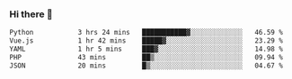 ### Hi there 👋

<!--START_SECTION:waka-->

```txt
Python           3 hrs 24 mins   ███████████▓░░░░░░░░░░░░░   46.59 %
Vue.js           1 hr 42 mins    █████▓░░░░░░░░░░░░░░░░░░░   23.29 %
YAML             1 hr 5 mins     ███▓░░░░░░░░░░░░░░░░░░░░░   14.98 %
PHP              43 mins         ██▒░░░░░░░░░░░░░░░░░░░░░░   09.94 %
JSON             20 mins         █▒░░░░░░░░░░░░░░░░░░░░░░░   04.67 %
```

<!--END_SECTION:waka-->

<!--
**Jonas-VanHaeken/Jonas-VanHaeken** is a ✨ _special_ ✨ repository because its `README.md` (this file) appears on your GitHub profile.

Here are some ideas to get you started:

- 🔭 I’m currently working on ...
- 🌱 I’m currently learning ...
- 👯 I’m looking to collaborate on ...
- 🤔 I’m looking for help with ...
- 💬 Ask me about ...
- 📫 How to reach me: ...
- 😄 Pronouns: ...
- ⚡ Fun fact: ...
-->
